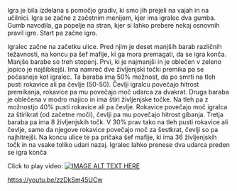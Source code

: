 Igra je bila izdelana s pomočjo gradiv, ki smo jih prejeli na vajah in na učilnici. Igra se začne 
z začetnim menijem, kjer ima igralec dva gumba. Gumb navodila, ga popelje na stran, kjer si 
lahko prebere nekaj osnovnih pravil igre. Start pa začne igro.

Igralec začne na začetku ulice. Pred njim je deset manjših barab različnih težavnosti, na koncu 
pa šef mafije, ki ga mora premagati, da se igra konča. Manjše barabe so treh stopenj. Prvi, ki 
je najmanjši in je oblečen v zeleno jopico je najšibkejši. Ima namreč dve življenjski točki 
premika pa se počasneje kot igralec. Ta baraba ima 50% možnost, da po smrti na tleh pusti 
rokavice ali pa čevlje (50-50). Čevlji igralcu povečajo hitrost premikanja, rokavice pa mu 
povečajo moč udarca za dvakrat. Druga baraba je oblečena v modro majico in ima štiri 
življenjske točke. Na tleh pa z možnostjo 40% pusti rokavice ali pa čevlje. Rokavice povečajo 
moč igralca za štirikrat (od začetne moči), čevlji pa mu povečajo hitrost gibanja. Tretja baraba 
pa ima 8 življenjskih točk. V 30% prav tako na tleh pusti rokavice ali čevlje, samo da njegove 
rokavice povečajo moč za šestkrat, čevlji so pa najhitrejši. Na koncu ulice te pa pričaka šef 
mafije, ki ima 36 življenjskih točk in na vsake toliko udari nazaj. Igralec lahko prenese dva 
udarca preden se igra konča

Click to play video:
[![IMAGE ALT TEXT HERE](https://img.youtube.com/vi/zzDkSm45UCw/0.jpg)](https://www.youtube.com/watch?v=zzDkSm45UCw)

https://youtu.be/zzDkSm45UCw
